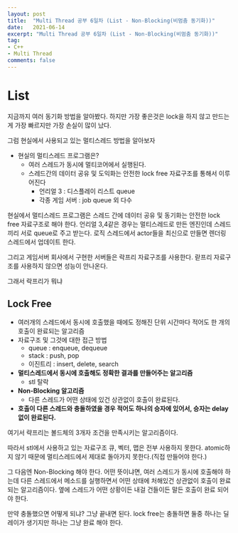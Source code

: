 ```yaml
---
layout: post
title:  "Multi Thread 공부 6일차 (List - Non-Blocking(비멈춤 동기화))"
date:   2021-06-14
excerpt: "Multi Thread 공부 6일차 (List - Non-Blocking(비멈춤 동기화))"
tag:
- C++
- Multi Thread
comments: false
---
```


# List
지금까지 여러 동기화 방법을 알아봤다. 하지만 가장 좋은것은 lock을 하지 않고 만드는게 가장 빠르지만 가장 손실이 많이 났다.

그럼 현실에서 사용되고 있는 멀티스레드 방법을 알아보자

* 현실의 멀티스레드 프로그램은?
	* 여러 스레드가 동시에 멀티코어에서 실행된다.
	* 스레드간의 데이터 공유 및 도익화는 안전한 lock free 자료구조를 통해서 이루어진다
		* 언리얼 3 : 디스플레이 리스트 queue
		* 각종 게임 서버 : job queue 외 다수

현실에서 멀티스레드 프로그램은 스레드 간에 데이터 공유 및 동기화는 안전한 lock free 자료구조로 해야 한다. 언리얼 3,4같은 경우는 멀티스레드로 만든 엔진인데 스레드끼리 서로 queue로 주고 받는다. 로직 스레드에서 actor들을 최신으로 만들면 렌더링 스레드에서 업데이트 한다.

그리고 게임서버 회사에서 구현한 서버들은 락프리 자료구조를 사용한다. 랃프리 자료구조를 사용하지 않으면 성능이 안나온다.

그래서 락프리가 뭐냐

## Lock Free
* 여러개의 스레드에서 동시에 호출했을 때에도 정해진 단위 시간마다 적어도 한 개의 호출이 완료되는 알고리즘
* 자료구조 및 그것에 대한 접근 방법
	* queue : enqueue, dequeue
	* stack : push, pop
	* 이진트리 : insert, delete, search
* **멀티스레드에서 동시에 호출해도 정확한 결과를 만들어주는 알고리즘**
	* stl 탈락
* **Non-Blocking 알고리즘**
	* 다른 스레드가 어떤 상태에 있건 상관없이 호출이 완료된다.
* **호출이 다른 스레드와 충돌하였을 경우 적어도 하나의 승자에 있어서, 승자는 delay없이 완료된다.**

여기서 략프리는 볼드체의 3개자 조건을 만족시키는 알고리즘이다.

따라서 stl에서 사용하고 있는 자료구조 큐, 벡터, 맵은 전부 사용하지 못한다. atomic하지 않기 때문에 멀티스레드에서 제대로 돌아가지 못한다.(직접 만들어야 한다.)

그 다음엔 Non-Blocking 해야 한다. 어떤 뜻이냐면, 여러 스레드가 동시에 호출해야 하는데 다른 스레드에서 메소드를 실행하면서 어떤 상태에 처해있건 상관없이 호출이 완료되는 알고리즘이다. 옆에 스레드가 어떤 상황이든 내걸 건들이든 말든 호출이 완료 되어야 한다.

만약 충돌했으면 어떻게 되냐? 그냥 끝내면 된다. lock free는 충돌하면 둘중 하나는 딜레이가 생기지만 하나는 그냥 완료 해야 한다.